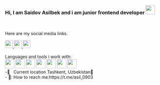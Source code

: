 ### Hi, I am Saidov Asilbek and i am junior frontend developer <img src="https://media.giphy.com/media/hvRJCLFzcasrR4ia7z/giphy.gif" width="30px">

<br><br>
Here are my social media links.
<div>
    <a href="https://t.me/asil_0903">
      <img src="https://upload.wikimedia.org/wikipedia/commons/thumb/8/82/Telegram_logo.svg/2048px-Telegram_logo.svg.png" width="25px">
    </a>
    <a href="https://www.linkedin.com/in/saidov-asilbek-2a639823a">
      <img src="https://play-lh.googleusercontent.com/kMofEFLjobZy_bCuaiDogzBcUT-dz3BBbOrIEjJ-hqOabjK8ieuevGe6wlTD15QzOqw" width="25px">
    </a>
     <a href="https://github.com/asilbek0908/asilbek0908">
      <img src="https://upload.wikimedia.org/wikipedia/commons/thumb/9/91/Octicons-mark-github.svg/2048px-Octicons-mark-github.svg.png" width="25px">
    </a>
</div>
<br>
 Languages and tools i work with:
 <br>
<code><img src="https://upload.wikimedia.org/wikipedia/commons/thumb/6/61/HTML5_logo_and_wordmark.svg/2048px-HTML5_logo_and_wordmark.svg.png" width="30px" ></code>
<code><img src="https://e7.pngegg.com/pngimages/239/228/png-clipart-html-css3-cascading-style-sheets-logo-markup-language-digital-agency-miscellaneous-blue-thumbnail.png"width="30px"></code>
<code ><img src="https://w7.pngwing.com/pngs/206/645/png-transparent-sass-logos-and-brands-line-filled-icon.png" width="30px"></code>
<code><img src="https://www.kindpng.com/picc/m/225-2258787_bootstrap-4-logo-png-clipart-png-download-bootstrap.png" width="30px"></code>
<code><img src="https://upload.wikimedia.org/wikipedia/commons/thumb/9/99/Unofficial_JavaScript_logo_2.svg/2048px-Unofficial_JavaScript_logo_2.svg.png" width="30p</code>
<code><img src="https://git-scm.com/images/logos/downloads/Git-Icon-1788C.png" width="30px"></code>
<code><img src="https://github.githubassets.com/images/modules/logos_page/GitHub-Mark.png" width="30px"></code>
<code><img src="https://w7.pngwing.com/pngs/403/269/png-transparent-react-react-native-logos-brands-in-colors-icon-thumbnail.png" width="30px"></code>
<br>
 -📍 &nbsp; Current location Tashkent, Uzbekistan📃  <br>
 - 📃: How to reach me:https://t.me/asil_0903
